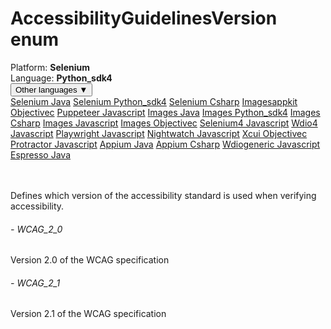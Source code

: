 # AccessibilityGuidelinesVersion enum
<div class='platform-bar-container-div'><div class='platform-bar-div'>Platform:  <b> Selenium</b>
</div><div class='platform-bar-div'>Language: <b>Python_sdk4</b></div><div class='dropdown-button-container-div'><button class='sdk-language-dropdown-button'>Other languages ▼</button><div class='dropdown-content'>
<a href='../../selenium/java/accessibilityguidelinesversion'>Selenium Java</a>
<a href='../../selenium/python_sdk4/accessibilityguidelinesversion'>Selenium Python_sdk4</a>
<a href='../../selenium/csharp/accessibilityguidelinesversion'>Selenium Csharp</a>
<a href='../../imagesappkit/objectivec/accessibilityguidelinesversion'>Imagesappkit Objectivec</a>
<a href='../../puppeteer/javascript/accessibilityguidelinesversion'>Puppeteer Javascript</a>
<a href='../../images/java/accessibilityguidelinesversion'>Images Java</a>
<a href='../../images/python_sdk4/accessibilityguidelinesversion'>Images Python_sdk4</a>
<a href='../../images/csharp/accessibilityguidelinesversion'>Images Csharp</a>
<a href='../../images/javascript/accessibilityguidelinesversion'>Images Javascript</a>
<a href='../../images/objectivec/accessibilityguidelinesversion'>Images Objectivec</a>
<a href='../../selenium4/javascript/accessibilityguidelinesversion'>Selenium4 Javascript</a>
<a href='../../wdio4/javascript/accessibilityguidelinesversion'>Wdio4 Javascript</a>
<a href='../../playwright/javascript/accessibilityguidelinesversion'>Playwright Javascript</a>
<a href='../../nightwatch/javascript/accessibilityguidelinesversion'>Nightwatch Javascript</a>
<a href='../../xcui/objectivec/accessibilityguidelinesversion'>Xcui Objectivec</a>
<a href='../../protractor/javascript/accessibilityguidelinesversion'>Protractor Javascript</a>
<a href='../../appium/java/accessibilityguidelinesversion'>Appium Java</a>
<a href='../../appium/csharp/accessibilityguidelinesversion'>Appium Csharp</a>
<a href='../../wdiogeneric/javascript/accessibilityguidelinesversion'>Wdiogeneric Javascript</a>
<a href='../../espresso/java/accessibilityguidelinesversion'>Espresso Java</a>
</div></div><br /><br /></div>

Defines which version of the accessibility standard is used when verifying accessibility. 
###### - WCAG_2_0 
 Version 2.0 of the WCAG specification 
 ###### - WCAG_2_1 
 Version 2.1 of the WCAG specification 
 
